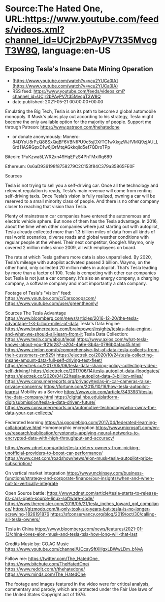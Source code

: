 # Source:The Hated One, URL:https://www.youtube.com/feeds/videos.xml?channel_id=UCjr2bPAyPV7t35MvcgT3W8Q, language:en-US

## Exposing Tesla's Insane Data Mining Operation
 - [https://www.youtube.com/watch?v=vcu2YUCa0lA](https://www.youtube.com/watch?v=vcu2YUCa0lA)
 - RSS feed: https://www.youtube.com/feeds/videos.xml?channel_id=UCjr2bPAyPV7t35MvcgT3W8Q
 - date published: 2021-05-21 00:00:00+00:00

Emulating the Big Tech, Tesla is on its path to become a global automobile monopoly. If Musk's plans play out according to his strategy, Tesla might become the only available option for the majority of people.
Support me through Patreon: https://www.patreon.com/thehatedone 
- or donate anonymously:
Monero:
84DYxU8rPzQ88SxQqBF6VBNfPU9c5sjDXfTC1wXkgzWJfVMQ9zjAULL6rd11ASRGpxD1w6jQrMtqAGkkqiid5ef7QDroTPp

Bitcoin: 
1FuKzwa5LWR2xn49HqEPzS4PhTMxiRq689

Ethereum:
0x6aD936198f8758279C2C153f84C379a35865FE0F

Sources

Tesla is not trying to sell you a self-driving car. Once all the technology and relevant regulation is ready, Tesla’s main revenue will come from renting self-driving taxis. Once Tesla’s vision is fully realized, owning a car will be reserved to a small minority class of people. And there is no other company closer to reaching that vision than Tesla.

Plenty of mainstream car companies have entered the autonomous and electric vehicle sphere. But none of them has the Tesla advantage. In 2016, about the time when other companies where just starting out with autopilot, Tesla already collected more than 1.3 billion miles of data from all kinds of real world scenarios, diverse roads and global weather conditions with regular people at the wheel. Their next competitor, Google’s Waymo, only covered 2 million miles since 2009, all with employees on board.

The rate at which Tesla gathers more data is also unparalleled. By 2020, Tesla’s mileage with autopilot activated passed 3 billion. Waymo, on the other hand, only collected 20 million miles in autopilot. That’s Tesla leading by more than a factor of 100. Tesla is competing with other car companies but Tesla is not just a car company. It’s also an energy company, a charging company, a software company and most importantly a data company. 

Footage of Tesla's "vision" feed:
https://www.youtube.com/c/Carscoopscom/
https://www.youtube.com/user/greentheonly/ 


Sources
The Tesla Advantage https://www.bloomberg.com/news/articles/2016-12-20/the-tesla-advantage-1-3-billion-miles-of-data
Tesla's Data Engine https://www.braincreators.com/brainpower/insights/teslas-data-engine-and-what-we-should-all-learn-from-it
Tesla Data Collection:
https://www.tesla.com/about/legal
https://www.axios.com/what-tesla-knows-about-you-1f21d287-a204-4a6e-8b4a-0786b0afac45.html
https://www.zimlon.com/b/comprehensive-list-of-data-tesla-collects-from-their-customers-cm529/
https://electrek.co/2020/10/24/tesla-collecting-insane-amount-data-full-self-driving-test-fleet/
https://electrek.co/2017/05/06/tesla-data-sharing-policy-collecting-video-self-driving/
https://electrek.co/2017/06/14/tesla-autopilot-data-floodgates/
https://electrek.co/2020/04/22/tesla-autopilot-data-3-billion-miles/
https://www.consumerreports.org/privacy/teslas-in-car-cameras-raise-privacy-concerns/
https://fortune.com/2015/10/16/how-tesla-autopilot-learns/
Mobility as a Service https://www.cio.com/article/3433931/tesla-the-data-company.html
https://digital.hbs.edu/platform-digit/submission/tesla-a-data-driven-future/
https://www.consumerreports.org/automotive-technology/who-owns-the-data-your-car-collects/

Federated learning https://ai.googleblog.com/2017/04/federated-learning-collaborative.html
Homomorphic encryption https://www.microsoft.com/en-us/research/publication/cryptonets-applying-neural-networks-to-encrypted-data-with-high-throughput-and-accuracy/

https://www.zdnet.com/article/tesla-deters-owners-from-picking-unofficial-providers-to-boost-car-performance/
https://www.cnet.com/roadshow/news/elon-musk-tesla-autopilot-price-subscription/

On vertical market integration https://www.mckinsey.com/business-functions/strategy-and-corporate-finance/our-insights/when-and-when-not-to-vertically-integrate

Open Source battle:
https://www.zdnet.com/article/tesla-starts-to-release-its-cars-open-source-linux-software-code/
https://www.theregister.com/2018/05/21/tesla_inches_toward_gpl_compliance/
https://gizmodo.com/it-only-took-six-years-but-tesla-is-no-longer-screwing-1826191876
https://sfconservancy.org/blog/2019/oct/30/calling-all-tesla-owners/

Tesla in China https://www.bloomberg.com/news/features/2021-01-13/china-loves-elon-musk-and-tesla-tsla-how-long-will-that-last

Credits
Music by: CO.AG Music https://www.youtube.com/channel/UCcavSftXHgxLBWwLDm_bNvA


Follow me:
https://twitter.com/The_HatedOne_
https://www.bitchute.com/TheHatedOne/
https://www.reddit.com/r/thehatedone/
https://www.minds.com/The_HatedOne

The footage and images featured in the video were for critical analysis, commentary and parody, which are protected under the Fair Use laws of the United States Copyright act of 1976.

